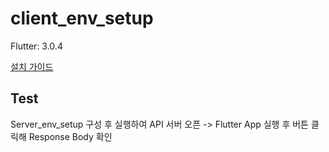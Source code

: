 # client_env_setup

Flutter: 3.0.4

[설치 가이드](https://flutter-ko.dev/docs/get-started/install/macos#update-your-path)

## Test

Server_env_setup 구성 후 실행하여 API 서버 오픈 -> Flutter App 실행 후 버튼 클릭해 Response Body 확인
